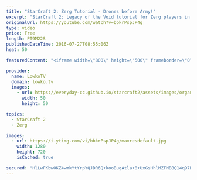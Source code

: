 ```yaml
---
title: "StarCraft 2: Zerg Tutorial - Drones before Army!"
excerpt: "StarCraft 2: Legacy of the Void tutorial for Zerg players in 1 vs 1. Subscribe for more videos: http://lowko.tv/youtube More StarCraft 2 tutorials: https://goo.gl/a5vYOq  Figuring out how many Drones you can get away with is extremely important. If you're trying to improve with Zerg, it is arguably speaking"
originalUrl: https://youtube.com/watch?v=bbkrPspJP4g
type: video
price: Free
length: PT9M22S
publishedDateTime: 2016-07-27T08:55:06Z
heat: 50

featuredContent: "<iframe width=\"800\" height=\"500\" frameborder=\"0\" src=\"https://www.youtube.com/embed/bbkrPspJP4g\" allow=\"accelerometer; autoplay; encrypted-media; gyroscope; picture-in-picture\" allowfullscreen></iframe>"

provider:
  name: LowkoTV
  domain: lowko.tv
  images:
    - url: https://everyday-cc.github.io/starcraft2/assets/images/organizations/lowko.tv-50x50.jpg
      width: 50
      height: 50

topics:
  - StarCraft 2
  - Zerg

images:
  - url: https://i.ytimg.com/vi/bbkrPspJP4g/maxresdefault.jpg
    width: 1280
    height: 720
    isCached: true

secured: "HlLwFKbwOKZ4wmkYtYrpYQJDR6Q+kooBuqAtla+8+UxGsHhlMZFMBBQ14q97BiQUqUEGvyS+FjZMnSQ665/1jEhm47wEEVNlkqo95b6oqkuU+1BwF8+lKPvzQB1XcQ28AC9i6M91kYqSfcTgIYrhzB2e6jgmaBZWPJ1SztkZpMsHh0OoN7B2+6BRJK/DB5oj1OejIIzDSTt1CoScsarhcuCvRp9BusKRek0i9d02o0XNh6Orx8vbLhtylXkC40cWoW3lrazNvCgMfiHtwtDGqX1iVERd49mjGyblnu5u0ClNnKKl6jieV68ji8Yu7zRUM7m2xoxtKU85y6pPjD5MWXT2K1FvVoOhtGz8OykYVcasNt4WxFVl0lDZlRaP3KZuoi/kXb5Kd9MkRghKO/BfJvLp1z6mw9yrbNsu1X4RnctBL6w6IJz0OttQqV41F9al;BhMH7ugZG2NKyzW9DV7ekA=="
---
```


